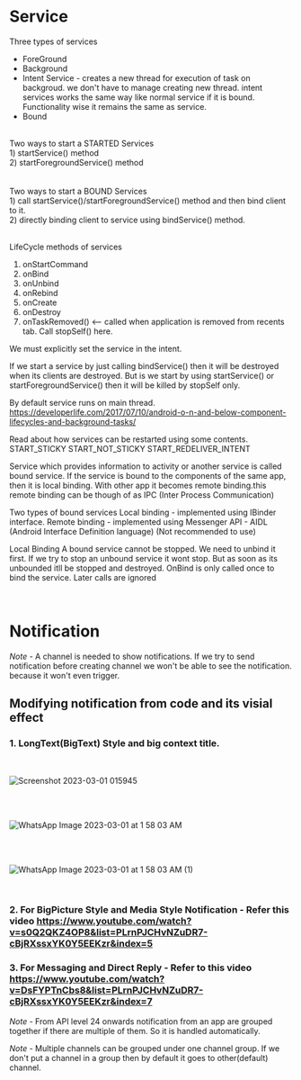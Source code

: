 # Service

Three types of services
 - ForeGround
 - Background
 - Intent Service - creates a new thread for execution of task on backgroud. we don't have to manage creating new thread. intent services works the same way like normal service if it is bound. Functionality wise it remains the same as service.
 - Bound

<br>
Two ways to start a STARTED Services <br/>
1) startService() method <br/>
2) startForegroundService() method <br/>
<br>

<br>
Two ways to start a BOUND Services <br/>
1) call startService()/startForegroundService() method and then bind client to it. <br/>
2) directly binding client to service using bindService() method. <br/>
<br>



LifeCycle methods of services
1) onStartCommand 
2) onBind 
3) onUnbind 
4) onRebind 
5) onCreate 
6) onDestroy 
7) onTaskRemoved() <-- called when application is removed from recents tab. Call stopSelf() here.

We must explicitly set the service in the intent.

If we start a service by just calling bindService() then it will be destroyed when its clients are destroyed.
But is we start by using startService() or startForegroundService() then it will be killed by stopSelf only.


By default service runs on main thread.
https://developerlife.com/2017/07/10/android-o-n-and-below-component-lifecycles-and-background-tasks/


Read about how services can be restarted using some contents.
START_STICKY
START_NOT_STICKY
START_REDELIVER_INTENT 


Service which provides information to activity or another service is called bound service.
If the service is bound to the components of the same app, then it is local binding. With other app it becomes remote binding.this remote binding can be though of as IPC (Inter Process Communication)

Two types of bound services
Local binding - implemented using IBinder  interface.
Remote binding - implemented using 
Messenger API - 
AIDL (Android Interface Definition language) (Not recommended to use)


Local Binding 
A bound service cannot be stopped. We need to unbind it first.
If we try to stop an unbound service it wont stop. But as soon as its unbounded itll be stopped and destroyed.
OnBind is only called once to bind the service. Later calls are ignored

<br>

# Notification

*Note -* A channel is needed to show notifications. If we try to send notification before creating channel we won't be able to see the notification. because it won't even trigger.

## Modifying notification from code and its visial effect

### 1. LongText(BigText) Style and big context title.


<br>

![Screenshot 2023-03-01 015945](https://user-images.githubusercontent.com/58071934/221971843-34ffaef3-48ab-47d9-908f-fe6f4e5d1e58.png)

<br>

<br>

![WhatsApp Image 2023-03-01 at 1 58 03 AM](https://user-images.githubusercontent.com/58071934/221971911-cf920ee2-7fe7-48c7-9616-fda3851f853b.jpeg)

<br>

<br>

![WhatsApp Image 2023-03-01 at 1 58 03 AM (1)](https://user-images.githubusercontent.com/58071934/221972006-2e3a8aa2-d589-4a6a-8d39-300fa17e5014.jpeg)

<br>

### 2. For BigPicture Style and Media Style Notification - Refer this video https://www.youtube.com/watch?v=s0Q2QKZ4OP8&list=PLrnPJCHvNZuDR7-cBjRXssxYK0Y5EEKzr&index=5 

### 3. For Messaging and Direct Reply - Refer to this video https://www.youtube.com/watch?v=DsFYPTnCbs8&list=PLrnPJCHvNZuDR7-cBjRXssxYK0Y5EEKzr&index=7

*Note -* From API level 24 onwards notification from an app are grouped together if there are multiple of them. So it is handled automatically. 

*Note -* Multiple channels can be grouped under one channel group. If we don't put a channel in a group then by default it goes to other(default) channel.

